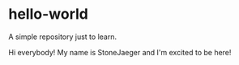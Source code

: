 # hello-world
A simple repository just to learn.

Hi everybody!
My name is StoneJaeger and I'm excited to be here!

